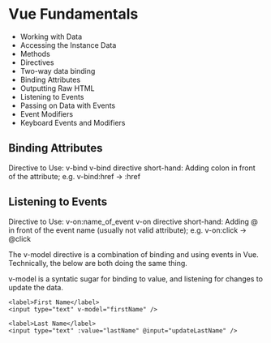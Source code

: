  # Vue Fundamentals
 
 - Working with Data
 - Accessing the Instance Data
 - Methods
 - Directives
 - Two-way data binding
 - Binding Attributes
 - Outputting Raw HTML
 - Listening to Events
 - Passing on Data with Events
 - Event Modifiers
 - Keyboard Events and Modifiers


## Binding Attributes
Directive to Use: v-bind
v-bind directive short-hand: Adding colon in front of the attribute; e.g. v-bind:href -> :href


## Listening to Events
Directive to Use: v-on:name_of_event
v-on directive short-hand: Adding @ in front of the event name (usually not valid attribute); e.g. v-on:click -> @click

The v-model directive is a combination of binding and using events in Vue. 
Technically, the below are both doing the same thing. 

v-model is a syntatic sugar for binding to value, and listening for changes to update the data. 

```
<label>First Name</label>
<input type="text" v-model="firstName" />

<label>Last Name</label>
<input type="text" :value="lastName" @input="updateLastName" /> 
```
